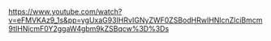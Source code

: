 https://www.youtube.com/watch?v=eFMVKAz9_1s&pp=ygUxaG93IHRvIGNyZWF0ZSBodHRwIHNlcnZlciBmcm9tIHNjcmF0Y2ggaW4gbm9kZSBqcw%3D%3Ds